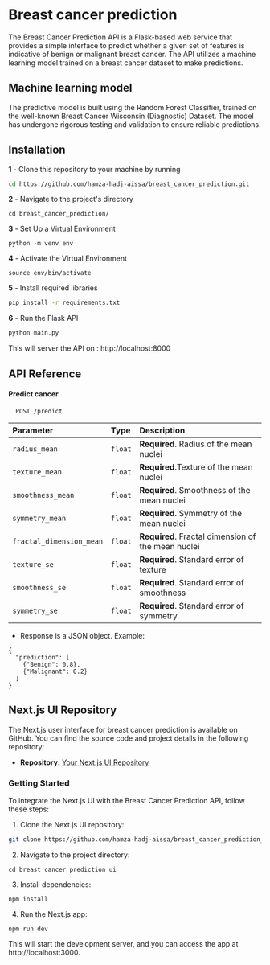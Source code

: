 # Breast cancer prediction

The Breast Cancer Prediction API is a Flask-based web service that provides a simple interface to predict whether a given set of features is indicative of benign or malignant breast cancer. The API utilizes a machine learning model trained on a breast cancer dataset to make predictions.

## Machine learning model
The predictive model is built using the Random Forest Classifier, trained on the well-known Breast Cancer Wisconsin (Diagnostic) Dataset. The model has undergone rigorous testing and validation to ensure reliable predictions.


## Installation

**1** -  Clone this repository to your machine by running

```bash
cd https://github.com/hamza-hadj-aissa/breast_cancer_prediction.git
```

**2** - Navigate to the project's directory
```
cd breast_cancer_prediction/
```

**3** - Set Up a Virtual Environment
```
python -m venv env
```

**4** - Activate the Virtual Environment
```
source env/bin/activate
```

**5** - Install required libraries
```bash
pip install -r requirements.txt
```

**6** - Run the Flask API
```bash
python main.py
```
This will server the API on : http://localhost:8000


## API Reference

#### Predict cancer

```http
  POST /predict
```

| Parameter | Type     | Description                |
| :-------- | :------- | :------------------------- |
| `radius_mean` | `float` | **Required**. Radius of the mean nuclei |
| `texture_mean` | `float` | **Required**.Texture of the mean nuclei |
| `smoothness_mean` | `float` | **Required**. Smoothness of the mean nuclei|
| `symmetry_mean` | `float` | **Required**.  Symmetry of the mean nuclei|
| `fractal_dimension_mean` | `float` | **Required**. Fractal dimension of the mean nuclei |
| `texture_se` | `float` | **Required**. Standard error of texture |
| `smoothness_se` | `float` | **Required**. Standard error of smoothness |
| `symmetry_se` | `float` | **Required**. Standard error of symmetry |

* Response is a JSON object. Example: 
```
{
  "prediction": [
    {"Benign": 0.8},
    {"Malignant": 0.2}
  ]
}
```





## Next.js UI Repository

The Next.js user interface for breast cancer prediction is available on GitHub. You can find the source code and project details in the following repository:

- **Repository:** [Your Next.js UI Repository](https://github.com/your-username/your-nextjs-ui)

### Getting Started

To integrate the Next.js UI with the Breast Cancer Prediction API, follow these steps:

1. Clone the Next.js UI repository:

```bash
git clone https://github.com/hamza-hadj-aissa/breast_cancer_prediction_ui.git
```

2. Navigate to the project directory:
```
cd breast_cancer_prediction_ui
```
3. Install dependencies:
```
npm install
```
4. Run the Next.js app:
```
npm run dev
```
This will start the development server, and you can access the app at http://localhost:3000.










